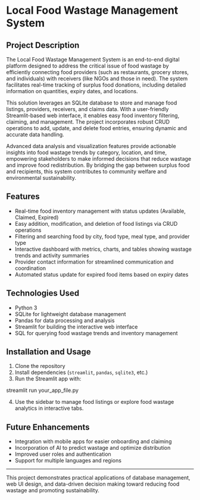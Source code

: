 # Local Food Wastage Management System

## Project Description
The Local Food Wastage Management System is an end-to-end digital platform designed to address the critical issue of food wastage by efficiently connecting food providers (such as restaurants, grocery stores, and individuals) with receivers (like NGOs and those in need). The system facilitates real-time tracking of surplus food donations, including detailed information on quantities, expiry dates, and locations.

This solution leverages an SQLite database to store and manage food listings, providers, receivers, and claims data. With a user-friendly Streamlit-based web interface, it enables easy food inventory filtering, claiming, and management. The project incorporates robust CRUD operations to add, update, and delete food entries, ensuring dynamic and accurate data handling.

Advanced data analysis and visualization features provide actionable insights into food wastage trends by category, location, and time, empowering stakeholders to make informed decisions that reduce wastage and improve food redistribution. By bridging the gap between surplus food and recipients, this system contributes to community welfare and environmental sustainability.

## Features
- Real-time food inventory management with status updates (Available, Claimed, Expired)
- Easy addition, modification, and deletion of food listings via CRUD operations
- Filtering and searching food by city, food type, meal type, and provider type
- Interactive dashboard with metrics, charts, and tables showing wastage trends and activity summaries
- Provider contact information for streamlined communication and coordination
- Automated status update for expired food items based on expiry dates

## Technologies Used
- Python 3
- SQLite for lightweight database management
- Pandas for data processing and analysis
- Streamlit for building the interactive web interface
- SQL for querying food wastage trends and inventory management

## Installation and Usage
1. Clone the repository
2. Install dependencies (`streamlit`, `pandas`, `sqlite3`, etc.)
3. Run the Streamlit app with:  

streamlit run your_app_file.py

4. Use the sidebar to manage food listings or explore food wastage analytics in interactive tabs.

## Future Enhancements
- Integration with mobile apps for easier onboarding and claiming
- Incorporation of AI to predict wastage and optimize distribution
- Improved user roles and authentication
- Support for multiple languages and regions

---

This project demonstrates practical applications of database management, web UI design, and data-driven decision making toward reducing food wastage and promoting sustainability.
